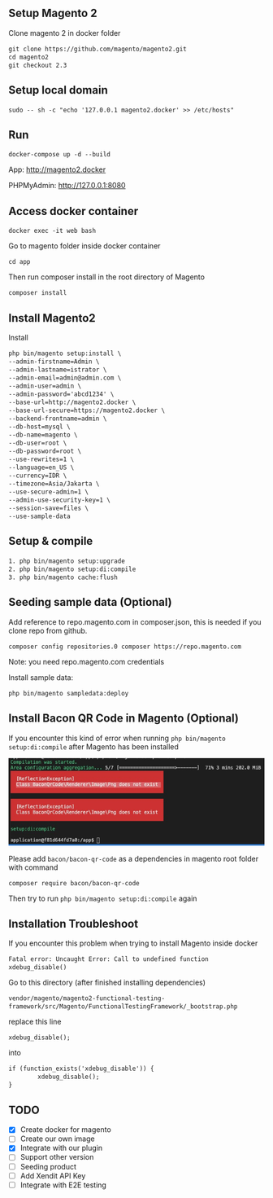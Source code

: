 ## Setup Magento 2
Clone magento 2 in docker folder
```
git clone https://github.com/magento/magento2.git
cd magento2
git checkout 2.3
```

## Setup local domain
```
sudo -- sh -c "echo '127.0.0.1 magento2.docker' >> /etc/hosts"
```

## Run
```
docker-compose up -d --build
```

App: http://magento2.docker

PHPMyAdmin: http://127.0.0.1:8080

## Access docker container
```
docker exec -it web bash
```

Go to magento folder inside docker container

```
cd app
```

Then run composer install in the root directory of Magento
```
composer install
```

## Install Magento2

Install
```
php bin/magento setup:install \
--admin-firstname=Admin \
--admin-lastname=istrator \
--admin-email=admin@admin.com \
--admin-user=admin \
--admin-password='abcd1234' \
--base-url=http://magento2.docker \
--base-url-secure=https://magento2.docker \
--backend-frontname=admin \
--db-host=mysql \
--db-name=magento \
--db-user=root \
--db-password=root \
--use-rewrites=1 \
--language=en_US \
--currency=IDR \
--timezone=Asia/Jakarta \
--use-secure-admin=1 \
--admin-use-security-key=1 \
--session-save=files \
--use-sample-data
```

## Setup & compile

```
1. php bin/magento setup:upgrade
2. php bin/magento setup:di:compile
3. php bin/magento cache:flush
```

## Seeding sample data (Optional)

Add reference to repo.magento.com in composer.json, this is needed if you clone repo from github.

```
composer config repositories.0 composer https://repo.magento.com
```
Note: you need repo.magento.com credentials

Install sample data:
```
php bin/magento sampledata:deploy
```

## Install Bacon QR Code in Magento (Optional)

If you encounter this kind of error when running `php bin/magento setup:di:compile` after Magento has been installed

![Error Qr Code](assets/composer_qr.jpeg "Error Qr Code")

Please add `bacon/bacon-qr-code` as a dependencies in magento root folder with command

```
composer require bacon/bacon-qr-code
```

Then try to run `php bin/magento setup:di:compile` again

## Installation Troubleshoot

If you encounter this problem when trying to install Magento inside docker
```
Fatal error: Uncaught Error: Call to undefined function xdebug_disable()
```

Go to this directory (after finished installing dependencies)
```
vendor/magento/magento2-functional-testing-framework/src/Magento/FunctionalTestingFramework/_bootstrap.php
```

replace this line
```
xdebug_disable();
```

into
```
if (function_exists('xdebug_disable')) {
        xdebug_disable();
}
```

## TODO
- [x] Create docker for magento
- [ ] Create our own image
- [x] Integrate with our plugin
- [ ] Support other version
- [ ] Seeding product
- [ ] Add Xendit API Key
- [ ] Integrate with E2E testing
